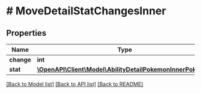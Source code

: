 # # MoveDetailStatChangesInner

## Properties

Name | Type | Description | Notes
------------ | ------------- | ------------- | -------------
**change** | **int** |  |
**stat** | [**\OpenAPI\Client\Model\AbilityDetailPokemonInnerPokemon**](AbilityDetailPokemonInnerPokemon.md) |  |

[[Back to Model list]](../../README.md#models) [[Back to API list]](../../README.md#endpoints) [[Back to README]](../../README.md)
